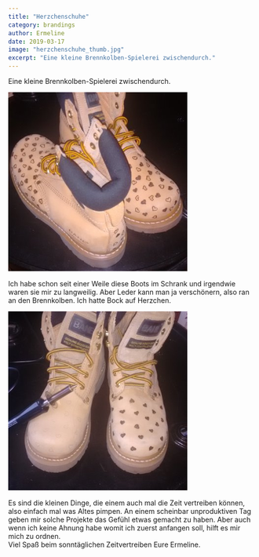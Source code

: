 ```yaml
---
title: "Herzchenschuhe"
category: brandings
author: Ermeline
date: 2019-03-17
image: "herzchenschuhe_thumb.jpg"
excerpt: "Eine kleine Brennkolben-Spielerei zwischendurch."
---
```


Eine kleine Brennkolben-Spielerei zwischendurch. 

![fertige Herzchenschuhe](1514886501147.jpg)

Ich habe schon seit einer Weile diese Boots im Schrank und irgendwie waren sie mir zu langweilig. Aber Leder kann man ja verschönern, also ran an den Brennkolben. Ich hatte Bock auf Herzchen. 

![hier mal der Vorher-Nachher-Vergleich](1514886502896.jpg)

Es sind die kleinen Dinge, die einem auch mal die Zeit vertreiben können, also einfach mal was Altes pimpen. An einem scheinbar unproduktiven Tag geben mir solche Projekte das Gefühl etwas gemacht zu haben. Aber auch wenn ich keine Ahnung habe womit ich zuerst anfangen soll, hilft es mir mich zu ordnen.  
Viel Spaß beim sonntäglichen Zeitvertreiben Eure Ermeline.

